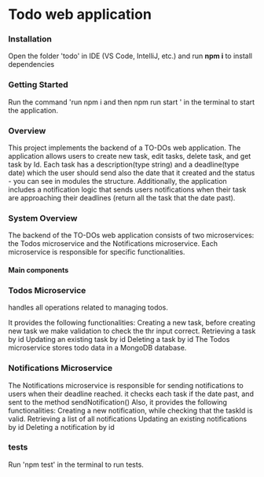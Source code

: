 # Todo web application

### Installation
Open the folder 'todo' in IDE (VS Code, IntelliJ, etc.) and run **npm i** to install dependencies

### Getting Started
Run the command 'run npm i and then npm run start ' in the terminal to start the application.

### Overview
This project implements the backend of a TO-DOs web application.
The application allows users to create new task, edit tasks, delete task, and get task by Id. 
Each task has a description(type string) and a deadline(type date) which the user should send 
also the date that it created and the status - you can see in modules the structure.
Additionally, the application includes a notification logic that sends users notifications
when their task are approaching their deadlines (return all the task that the date past).

### System Overview
The backend of the TO-DOs web application consists of two microservices:
the Todos microservice and the Notifications microservice.
Each microservice is responsible for specific functionalities.

#### Main components
### Todos Microservice
handles all operations related to managing todos.

It provides the following functionalities:
Creating a new task, before creating new task we make validation to check the thr input correct.
Retrieving a task by id
Updating an existing task by id
Deleting a task by id
The Todos microservice stores todo data in a MongoDB database.

### Notifications Microservice
The Notifications microservice is responsible for sending notifications
to users when their deadline reached.
it checks each task if the date past, and sent to the method sendNotification()
Also, it provides the following functionalities:
Creating a new notification, while checking that the taskId is valid.
Retrieving a list of all notifications
Updating an existing notifications by id
Deleting a notification by id

### tests
Run 'npm test' in the terminal to run tests.



